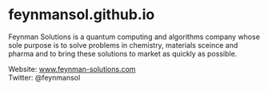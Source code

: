 # feynmansol.github.io
Feynman Solutions is a quantum computing and algorithms company whose sole purpose is to solve problems in chemistry, materials sceince and pharma and 
to bring these solutions to market as quickly as possible.

Website: www.feynman-solutions.com  
Twitter: @feynmansol
